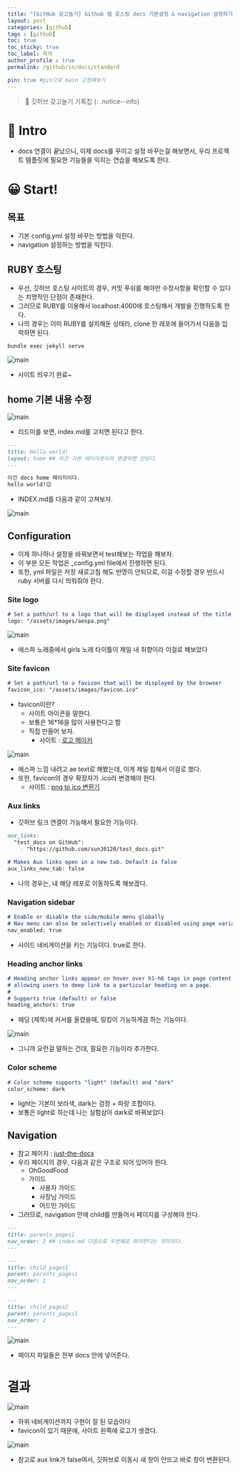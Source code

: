 ```yaml
---
title: "[GitHub 갖고놀기] Github 웹 호스팅 docs 기본설정 & navigation 설정하기"
layout: post
categories: [github]
tags : [github]
toc: true
toc_sticky: true
toc_label: 목차
author_profile : true
permalink: /github/io/docs/standard

pin: true #pin으로 main 고정해보기
---
```


> 🥰 깃허브 갖고놀기 기록집
> {: .notice--info}

# 🤔 Intro
- docs 연결이 끝났으니, 이제 docs를 꾸미고 설정 바꾸는걸 해보면서, 우리 프로젝트 템플릿에 필요한 기능들을 익히는 연습을 해보도록 한다.

# 😀 Start!

## 목표
- 기본 config.yml 설정 바꾸는 방법을 익힌다.
- navigation 설정하는 방법을 익힌다.

## RUBY 호스팅
- 우선, 깃허브 호스팅 사이트의 경우, 커밋 푸쉬를 해야만 수정사항을 확인할 수 있다는 치명적인 단점이 존재한다.
- 그러므로 RUBY를 이용해서 localhost:4000에 호스팅해서 개발을 진행하도록 한다.
- 나의 경우는 이미 RUBY를 설치해둔 상태라, clone 한 레포에 들어가서 다음을 입력하면 된다.
```java
bundle exec jekyll serve
```
![main](/images/2025-07-06-github-hosting-docs-st/1.png)

- 사이트 띄우기 완료~

## home 기본 내용 수정

![main](/images/2025-07-06-github-hosting-docs-st/2.png)

- 리드미를 보면, index.md를 고치면 된다고 한다.

```markdown
---
title: Hello world!
layout: home ## 이건 기본 레이아웃이라 변경하면 안된다.
---

이건 docs home 페이지이다.
hello world!😉
```
- INDEX.md를 다음과 같이 고쳐보자.

![main](/images/2025-07-06-github-hosting-docs-st/3.png)

## Configuration
- 이제 하나하나 설정을 바꿔보면서 test해보는 작업을 해보자.
- 이 부분 모든 작업은 _config.yml file에서 진행하면 된다.
- 또한, yml 파일은 저장 새로고침 해도 반영이 안되므로, 이걸 수정할 경우 반드시 ruby 서버를 다시 띄워줘야 한다.

### Site logo
```markdown
# Set a path/url to a logo that will be displayed instead of the title
logo: "/assets/images/aespa.png"
```
![main](/images/2025-07-06-github-hosting-docs-st/4.png)

- 에스파 노래중에서 girls 노래 타이틀이 제일 내 취향이라 이걸로 해보았다

### Site favicon
```markdown
# Set a path/url to a favicon that will be displayed by the browser
favicon_ico: "/assets/images/favicon.ico"
```
- favicon이란?
    - 사이트 아이콘을 말한다.
    - 보통은 16*16을 많이 사용한다고 함
    - 직접 만들어 보자.
        - 사이트 : [로고 메이커](https://ko.wix.com/logo/maker)

![main](/images/2025-07-06-github-hosting-docs-st/5.png)
- 에스파 느낌 내려고 ae text로 해봤는데, 이게 제일 힙해서 이걸로 했다.
- 또한, favicon의 경우 확장자가 .ico라 변경해야 한다.
    -  사이트 : [png to ico 변환기](https://www.freeconvert.com/ko/png-to-ico)

### Aux links
- 깃허브 링크 연결이 가능해서 필요한 기능이다.

```markdown
aux_links:
  "test_docs on GitHub":
    - "https://github.com/sunJ0120/test_docs.git"

# Makes Aux links open in a new tab. Default is false
aux_links_new_tab: false
```

- 나의 경우는, 내 해당 레포로 이동하도록 해보겠다.

### Navigation sidebar

```markdown
# Enable or disable the side/mobile menu globally
# Nav menu can also be selectively enabled or disabled using page variables or the minimal layout
nav_enabled: true
```

- 사이드 네비게이션을 키는 기능이다. true로 한다.

### Heading anchor links

```markdown
# Heading anchor links appear on hover over h1-h6 tags in page content
# allowing users to deep link to a particular heading on a page.
#
# Supports true (default) or false
heading_anchors: true
```
- 헤딩 (제목)에 커서를 올렸을때, 링킹이 가능하게끔 하는 기능이다.

![main](/images/2025-07-06-github-hosting-docs-st/6.png)

- 그니까 요런걸 말하는 건데, 필요한 기능이라 추가한다.

### Color scheme

```markdown
# Color scheme supports "light" (default) and "dark"
color_scheme: dark
```
- light는 기본이 보라색, dark는 검정 + 파랑 조합이다.
- 보통은 light로 하는데 나는 실험삼아 dark로 바꿔보았다.

## Navigation

- 참고 페이지 : [just-the-docs](https://just-the-docs.com/docs/navigation/main/levels/) 
- 우리 페이지의 경우, 다음과 같은 구조로 되어 있어야 한다.
    - OhGoodFood
    - 가이드
        - 사용자 가이드
        - 사장님 가이드
        - 어드민 가이드
- 그러므로, navigation 안에 child를 만들어서 페이지를 구성해야 한다.

```markdown
---
title: parents_pages1
nav_order: 2 ## index.md 다음으로 두번째로 와야한다는 의미이다.
---
```

```markdown
---
title: child_pages1
parent: parents_pages1
nav_order: 1
---
```

```markdown
---
title: child_pages2
parent: parents_pages1
nav_order: 2
---
```

![main](/images/2025-07-06-github-hosting-docs-st/7.png)
- 페이지 파일들은 전부 docs 안에 넣어준다.

# 결과
![main](/images/2025-07-06-github-hosting-docs-st/8.png)

- 하위 네비게이션까지 구현이 잘 된 모습이다
- favicon이 있기 때문에, 사이트 왼쪽에 로고가 생겼다.

![main](/images/2025-07-06-github-hosting-docs-st/10.png)
- 참고로 aux link가 false여서, 깃허브로 이동시 새 창이 안뜨고 바로 창이 변환된다.
